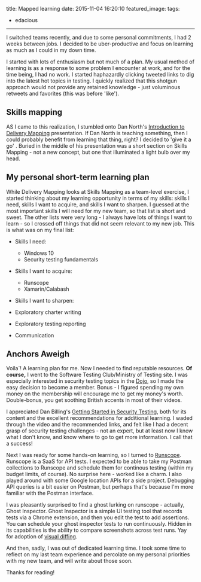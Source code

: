 title: Mapped learning
date: 2015-11-04 16:20:10
featured_image: 
tags:
  - edacious
---


I switched teams recently, and due to some personal commitments, I had 2 weeks between jobs.  I decided to be uber-productive and focus on learning as much as I could in my down time.

I started with lots of enthusiasm but not much of a plan. My usual method of learning is as a response to some problem I encounter at work, and for the time being, I had no work.  I started haphazardly clicking tweeted links to dig into the latest hot topics in testing.  I quickly realized that this shotgun approach would not provide any retained knowledge - just voluminous retweets and favorites (this was before 'like').

## Skills mapping 
AS I came to this realization, I stumbled onto Dan North's [Introduction to Delivery Mapping](https://skillsmatter.com/skillscasts/5641-introducing-delivery-mapping) presentation.  If Dan North is teaching something, then I could probably benefit from learning that thing, right?  I decided to 'give it a go' <insert British accent>.  Buried in the middle of his presentation was a short section on Skills Mapping - not a new concept, but one that illuminated a light bulb over my head. 


## My personal short-term learning plan

While Delivery Mapping looks at Skills Mapping as a team-level exercise, I started thinking about my learning opportunity in terms of my skills:  skills I need, skills I want to acquire, and skills I want to sharpen.  I guessed at the most important skills I will need for my new team, so that list is short and sweet.  The other lists were very long - I always have lots of things I want to learn - so I crossed off things that did not seem relevant to my new job. This is what was on my final list: 

* Skills I need:
  * Windows 10
  * Security testing fundamentals

* Skills I want to acquire:
  * Runscope
  * Xamarin/Calabash

* Skills I want to sharpen:
 * Exploratory charter writing
 * Exploratory testing reporting
 * Communication

## Anchors Aweigh

Voila`!  A learning plan for me.  Now I needed to find reputable resources.  **Of course,** I went to the Software Testing Club/Ministry of Testing site. I was especially interested in security testing topics in the [Dojo](https://dojo.ministryoftesting.com/), so I made the easy decision to become a member.  Bonus - I figured spending my own money on the membership will encourage me to get my money's worth. Double-bonus, you get soothing British accents in most of their videos.  

I appreciated Dan Billing's [Getting Started in Security Testing](https://dojo.ministryoftesting.com/lessons/getting-started-in-security-testing-with-dan-billing), both for its content and the excellent recommendations for additional learning.  I waded through the video and the recommended links, and felt like I had a decent grasp of security testing challenges - not an expert, but at least now I know what I don't know, and know where to go to get more information.  I call that a success!

Next I was ready for some hands-on learning, so I turned to [Runscope](https://www.runscope.com/).  Runscope is a SaaS for API tests. I expected to be able to take my Postman collections to Runscope and schedule them for continous testing (within my budget limits, of course). No surprise here - worked like a charm. I also played around with some Google location APIs for a side project.  Debugging API queries is a bit easier on Postman, but perhaps that's because I'm more familiar with the Postman interface.

I was pleasantly surprised to find a ghost lurking on runscope - actually, Ghost Inspector.  Ghost Inspector is a simple UI testing tool that records tests via a Chrome extension, and then you edit the test to add assertions.  You can schedule your ghost inspector tests to run continuously. Hidden in its capabilities is the ability to compare screenshots across test runs. Yay for adoption of [visual diffing](http://www.testacious.com/2015/09/27/visual-regression-testing/).

And then, sadly, I was out of dedicated learning time.  I took some time to reflect on my last team experience and  percolate on my personal priorities with my new team, and will write about those soon.

Thanks for reading!